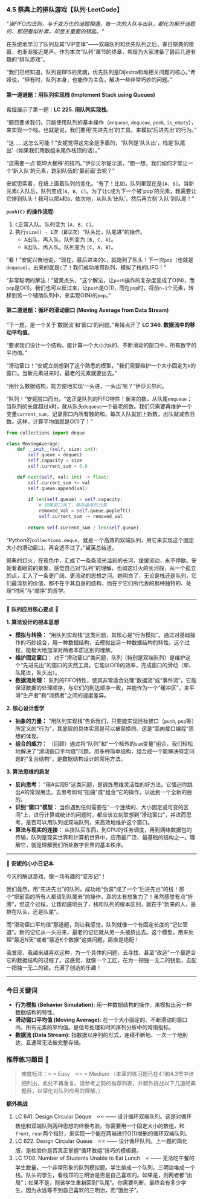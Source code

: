 ### **4.5 祭典上的排队游戏【队列·LeetCode】**

*"当FIFO的法则，与千变万化的谜题相遇，每一次的入队与出队，都化为解开谜题的、那把看似朴素，却至关重要的钥匙。"*

在系统地学习了队列及其“VIP变体”——双端队列和优先队列之后，春日祭典的喧嚣，也渐渐接近尾声。作为本次“队列”章节的终章，希娅为大家准备了最后几道有趣的“排队游戏”。

“我们已经知道，队列是BFS的灵魂，优先队列是Dijkstra和堆相关问题的核心。”希娅说，“但有时，队列本身，也能作为主角，解决一些非常巧妙的问题。”

#### **第一道谜题：用队列实现栈 (Implement Stack using Queues)**

希娅展示了第一题：**LC 225. 用队列实现栈**。

“题目要求我们，只能使用队列的基本操作（`enqueue`, `dequeue`, `peek`, `is_empty`），来实现一个栈。也就是说，我们要用‘先进先出’的工具，来模拟‘后进先出’的行为。”

“这……这怎么可能？”安妮觉得这完全是矛盾的，“队列是‘队头出’，栈是‘队尾出’（如果我们用数组末尾作栈顶的话）。”

“这需要一点‘乾坤大挪移’的技巧。”伊莎贝尔提示道，“想一想，我们如何才能让一个‘新入队’的元素，跑到队伍的‘最前面’去呢？”

安妮思索着，在纸上画着队列的变化。“有了！比如，队列里现在是`[A, B]`。当新元素`C`入队后，队列变成`[A, B, C]`。为了让`C`成为下一个被‘pop’的元素，我需要让它排到队头！我可以把`A`和`B`，依次地，从队头‘出队’，然后再立刻‘入队’到队尾！”

**`push(C)` 的操作流程:**
1.  `C`正常入队。队列变为 `[A, B, C]`。
2.  执行`size() - 1`次（即2次）“队头出，队尾进”的操作。
    -   `A`出队，再入队。队列变为 `[B, C, A]`。
    -   `B`出队，再入队。队列变为 `[C, A, B]`。

“看！”安妮兴奋地说，“现在，最后进来的`C`，就跑到了队头！下一次`pop`（也就是`dequeue`），出来的就是`C`了！我们成功地用队列，模拟了栈的LIFO！”

“非常聪明的解法！”黛芙点头，“这个解法，让`push`操作的复杂度变成了O(N)，而`pop`是O(1)。我们也可以反过来，让`push`是O(1)，而在`pop`时，将前`n-1`个元素，转移到另一个辅助队列中，来实现O(N)的`pop`。”

#### **第二道谜题：循环的滑动窗口 (Moving Average from Data Stream)**

“下一题，是一个关于‘数据流’和‘窗口’的问题。”希娅点开了 **LC 346. 数据流中的移动平均值**。

“要求我们设计一个结构，能计算一个大小为`k`的、不断滑动的窗口中，所有数字的平均值。”

“滑动窗口！”安妮立刻想到了这个熟悉的模型，“我们需要维护一个大小固定为`k`的窗口。当新元素进来时，最老的元素就要出去。”

“用什么数据结构，能方便地实现‘一头进，一头出’呢？”伊莎贝尔问。

“队列！”安妮脱口而出，“这正是队列的FIFO特性！新来的数，从队尾`enqueue`；当队列的长度超过`k`时，就从队头`dequeue`一个最老的数。我们只需要再维护一个变量`current_sum`，记录窗口内所有数的和。每次入队就加上新数，出队就减去旧数。这样，计算平均值就是O(1)了！”

```python
from collections import deque

class MovingAverage:
    def __init__(self, size: int):
        self.queue = deque()
        self.capacity = size
        self.current_sum = 0.0

    def next(self, val: int) -> float:
        self.current_sum += val
        self.queue.append(val)
        
        if len(self.queue) > self.capacity:
            # 如果窗口满了，移除最老的元素
            removed_val = self.queue.popleft()
            self.current_sum -= removed_val
            
        return self.current_sum / len(self.queue)
```

“Python的`collections.deque`，就是一个高效的双端队列，用它来实现这个固定大小的滑动窗口，再合适不过了。”黛芙总结道。

祭典的灯火，在夜色中，汇成了一条条流光溢彩的长河，缓缓流动，永不停歇。安妮看着眼前的景象，感觉自己对“队列”的理解，也如这灯火的长河般，从一个孤立的点，汇入了一条更广阔、更流动的思想之河。她明白了，无论是栈还是队列，它们最深刻的价值，都不在于其自身的结构，而在于它们所代表的那种独特的、处理“时间”与“顺序”的哲学。

---

🌸 **队列应用核心要点** 🌸

**1. 算法设计的根本思想**
- **模拟与转换：** “用队列实现栈”这类问题，其核心是“行为模拟”。通过对基础操作的巧妙组合，用一种数据结构，去模拟出另一种数据结构的特性。这个过程，能极大地加深对两者本质区别的理解。
- **维护固定窗口：** 对于“滑动窗口”类问题，队列（特别是双端队列）是维护这个“先进先出”的窗口的天然工具。它能以O(1)的效率，完成窗口的滑动（即，队尾进，队头出）。
- **数据流处理：** 队列的FIFO特性，使其非常适合处理“数据流”或“事件流”。它能保证数据的处理顺序，与它们的到达顺序一致，并能作为一个“缓冲区”，来平滑“生产者”和“消费者”之间的速度差异。

**2. 核心设计哲学**
- **抽象的力量：** “用队列实现栈”告诉我们，只要能实现目标接口（`push`, `pop`等）所定义的“行为”，其底层的具体实现是可以被替换的。这是“面向接口编程”思想的体现。
- **组合的威力：** （回顾）通过将“队列”和“一个额外的`sum`变量”组合，我们轻松地解决了“滑动窗口平均值”问题。用多种简单结构，组合成一个能解决特定问题的“复合结构”，是数据结构设计的常用方法。

**3. 算法思维的启发**
- **反向思考：** “用A实现B”这类问题，是锻炼思维灵活性的好方法。它强迫你跳出A的常规用法，去思考如何“扭曲”或“组合”它的操作，以达到一个全新的目的。
- **识别“窗口”模型：** 当你遇到任何需要在“一个连续的、大小固定或可变的区间”上，进行计算或统计的问题时，都应该立刻联想到“滑动窗口”，并进而思考，是否可以用队列或双端队列，来高效地维护这个窗口。
- **算法与现实的连接：** 从排队买东西，到CPU的任务调度，再到网络数据包的传输，队列是现实世界和计算机世界中，应用最广泛、最基础的结构之一。理解它，就是理解我们所处数字世界的基本秩序。

---

🎀 **安妮的小小日记本**

今天的解谜游戏，像一场有趣的“变形记”！

我们竟然，用“先进先出”的队列，成功地“伪装”成了一个“后进先出”的栈！那个“把前面的所有人都请到队尾去”的操作，真的太有想象力了！虽然感觉有点“折腾”，但这个过程，让我彻底明白了，栈和队列的根本区别，就在于“新来的人，是排在队头，还是队尾”。

而“滑动窗口平均值”那道题，则让我感觉，队列就像一个有固定长度的“记忆管道”。新的记忆从一头进来，最老的记忆就从另一头被挤出去。这个模型，用来处理“最近N天”或者“最近K个数据”这类问题，简直是绝配！

我发现，我越来越喜欢这种，为一个具体的问题，去寻找、甚至“改造”一个最适合它的数据结构的过程了。这感觉，就像一个工匠，在为一把独一无二的钥匙，去配一把独一无二的锁。充满了创造的乐趣！

---

### 今日关键词

- **行为模拟 (Behavior Simulation):** 用一种数据结构的操作，来模拟出另一种数据结构的特性。
- **滑动窗口平均值 (Moving Average):** 在一个大小固定的、不断滑动的窗口内，所有元素的平均值。是信号处理和时间序列分析中的常用指标。
- **数据流 (Data Stream):** 指数据以序列的形式，连续不断地、一次一个地到达，且通常无法被完整存储。

### 推荐练习题目 🧲  
> 难度标注：⭐ = Easy ⭐⭐ = Medium
> （本章的练习题已在4.1和4.3节中详细列出，此处不再重复。请参考之前的推荐列表，并额外挑战以下几道经典题目，以深化对队列应用的理解。）

**额外挑战**
1.  LC 641. Design Circular Deque ⭐⭐ —— 设计循环双端队列。这是对循环数组和双端队列两种思想的终极考验。你需要用一个固定大小的数组，和`front`, `rear`两个指针，来实现一个能在两端进行O(1)增删的循环双端队列。
2.  LC 622. Design Circular Queue ⭐⭐ —— 设计循环队列。上一题的简化版，是检验你是否真正掌握“循环数组”技巧的模板题。
3.  LC 1700. Number of Students Unable to Eat Lunch ⭐ —— 无法吃午餐的学生数量。一个非常形象的队列模拟题。学生排成一个队列，三明治堆成一个栈。队头的学生，看栈顶的三明治是否是自己喜欢的。如果是，则两者都“出局”；如果不是，则该学生重新回到“队尾”。你需要判断，最终会有多少学生，因为永远等不到自己喜欢的三明治，而“饿肚子”。

